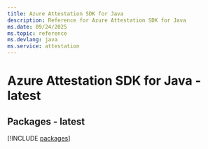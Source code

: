 ```yaml
---
title: Azure Attestation SDK for Java
description: Reference for Azure Attestation SDK for Java
ms.date: 09/24/2025
ms.topic: reference
ms.devlang: java
ms.service: attestation
---
```

# Azure Attestation SDK for Java - latest
## Packages - latest
[!INCLUDE [packages](attestation-index.md)]